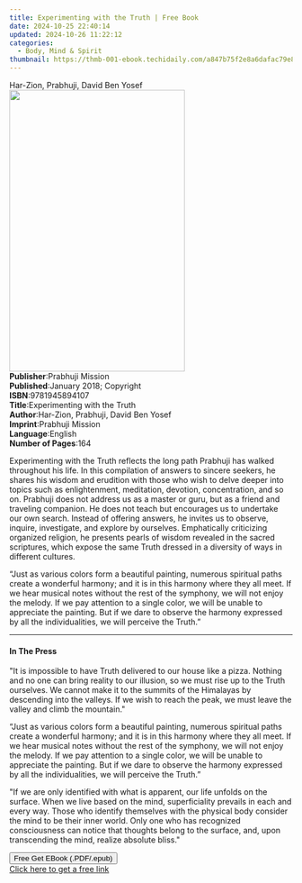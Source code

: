 ```yaml
---
title: Experimenting with the Truth | Free Book
date: 2024-10-25 22:40:14
updated: 2024-10-26 11:22:12
categories:
  - Body, Mind & Spirit
thumbnail: https://thmb-001-ebook.techidaily.com/a847b75f2e8a6dafac79e81755d83d12dae8b64c85a414f0af8714097567d5d1.jpg
---
```

<main id="book-container">
  <div class="flex flex-col">
    <div class="book-brief flex-1 py-6 px-4 sm:p-6 md:py-10 md:px-8">
      <!-- brief-->
      <div class="book-brief-main">Har-Zion, Prabhuji, David Ben Yosef</div>
    </div>
    <div
      class="book-meta-info flex-1 grid gap-4 col-start-1 col-end-3 row-start-1 sm:mb-6 sm:grid-cols-4 lg:gap-6 lg:col-start-2 lg:row-end-6 lg:row-span-6 lg:mb-0"
    >
      <div
        class="book-meta-info-left place-content-center mt-4 p-4 text-sm leading-6 col-start-2 col-span-2 dark:text-slate-400"
      >
        <img
          class="w-full h-500 object-cover rounded-lg sm:h-255 sm:col-span-2 lg:col-span-full"
          src="https://img-001-ebook.techidaily.com/161c8e9cb4c10638288ff1399d134bb7b8e011a3866e1958e2507c7203e03e6a.jpg"
          alt=""
          width="312"
          height="500"
        />
      </div>
      <div
        class="book-meta-info-right mt-2 col-start-1 row-start-2 col-span-3 self-center"
      >
        <!-- meta data  -->
        <div class="flex flex-col px-4 md:px-8">
          <div class="flex-1">
            <strong>Publisher</strong>:<span class="px-2"
              >Prabhuji Mission</span
            >
          </div>
          <div class="flex-1">
            <strong>Published</strong>:<span class="px-2"
              >January 2018; Copyright</span
            >
          </div>
          <div class="flex-1">
            <strong>ISBN</strong>:<span class="px-2">9781945894107</span>
          </div>
          <div class="flex-1">
            <strong>Title</strong>:<span class="px-2"
              >Experimenting with the Truth</span
            >
          </div>
          <div class="flex-1">
            <strong>Author</strong>:<span class="px-2"
              >Har-Zion, Prabhuji, David Ben Yosef</span
            >
          </div>
          <div class="flex-1">
            <strong>Imprint</strong>:<span class="px-2">Prabhuji Mission</span>
          </div>
          <div class="flex-1">
            <strong>Language</strong>:<span class="px-2">English</span>
          </div>
          <div class="flex-1">
            <strong>Number of Pages</strong>:<span class="px-2">164</span>
          </div>
        </div>
      </div>
    </div>
    <div class="book-description flex-1 py-6 px-4 sm:p-6 md:py-10 md:px-8">
      <div class="book-description-main">
        <div accordion-content="" id="description">
          <p>
            Experimenting with the Truth reflects the long path Prabhuji has
            walked throughout his life. In this compilation of answers to
            sincere seekers, he shares his wisdom and erudition with those who
            wish to delve deeper into topics such as enlightenment, meditation,
            devotion, concentration, and so on. Prabhuji does not address us as
            a master or guru, but as a friend and traveling companion. He does
            not teach but encourages us to undertake our own search. Instead of
            offering answers, he invites us to observe, inquire, investigate,
            and explore by ourselves. Emphatically criticizing organized
            religion, he presents pearls of wisdom revealed in the sacred
            scriptures, which expose the same Truth dressed in a diversity of
            ways in different cultures.
          </p>
          <p>
            “Just as various colors form a beautiful painting, numerous
            spiritual paths create a wonderful harmony; and it is in this
            harmony where they all meet. If we hear musical notes without the
            rest of the symphony, we will not enjoy the melody. If we pay
            attention to a single color, we will be unable to appreciate the
            painting. But if we dare to observe the harmony expressed by all the
            individualities, we will perceive the Truth.”
          </p>
        </div>
        <div class="accordion-fader"></div>
      </div>
    </div>
    <div class="book-excerpts flex-1 py-6 px-4 sm:p-6 md:py-10 md:px-8">
      <!-- excerpts-->
      <div class="book-excerpts-main">
        <hr />
        <h4 class="placeholder placeholder-heading">
          <span>In The Press</span>
        </h4>
        <p></p>
        <p>
          "It is impossible to have Truth delivered to our house like a pizza.
          Nothing and no one can bring reality to our illusion, so we must rise
          up to the Truth ourselves. We cannot make it to the summits of the
          Himalayas by descending into the valleys. If we wish to reach the
          peak, we must leave the valley and climb the mountain."
        </p>
        <p>
          “Just as various colors form a beautiful painting, numerous spiritual
          paths create a wonderful harmony; and it is in this harmony where they
          all meet. If we hear musical notes without the rest of the symphony,
          we will not enjoy the melody. If we pay attention to a single color,
          we will be unable to appreciate the painting. But if we dare to
          observe the harmony expressed by all the individualities, we will
          perceive the Truth.”
        </p>
        <p>
          "If we are only identified with what is apparent, our life unfolds on
          the surface. When we live based on the mind, superficiality prevails
          in each and every way. Those who identify themselves with the physical
          body consider the mind to be their inner world. Only one who has
          recognized consciousness can notice that thoughts belong to the
          surface, and, upon transcending the mind, realize absolute bliss."
        </p>
        <p></p>
      </div>
    </div>
    <div
      class="book-about-author flex-1 py-6 px-4 sm:p-6 md:py-10 md:px-8"
    ></div>
    <div class="book-free-get flex-1 py-6 px-4 sm:p-6 md:py-10 md:px-8">
      <button
        id="btn-free-get"
        class="bg-blue-500 hover:bg-blue-700 text-white font-bold py-2 px-4 rounded"
      >
        Free Get EBook (.PDF/.epub)
      </button>
      <div id="countdown-display" class="px-2 text-lg mt-2"></div>
      <a
        id="free-link"
        class="hidden bg-blue-500 hover:bg-blue-700 text-white font-bold py-2 px-4 rounded"
        href="https://www.ebooks.com/en-us/book/209857689/experimenting-with-the-truth/har-zion-prabhuji-david-ben-yosef/"
        target="_blank"
        >Click here to get a free link</a
      >
    </div>
    <script>
      let countdownTime = 0;
      let countdownInterval = null;
      document
        .getElementById('btn-free-get')
        .addEventListener('click', startCountdown);
      function startCountdown() {
        countdownTime = new Date().getTime() + 60000 * 3;
        countdownInterval = setInterval(updateCountdown, 1000);
        document.getElementById('btn-free-get').disabled = true;
        document
          .getElementById('btn-free-get')
          .classList.add('bg-gray-500', 'cursor-not-allowed');
      }
      function updateCountdown() {
        let currentTime = new Date().getTime();
        let timeLeft = countdownTime - currentTime;
        let secondsLeft = Math.floor(timeLeft / 1000);
        document.getElementById('countdown-display').innerHTML =
          `Remaining time: ${secondsLeft} seconds.`;
        if (secondsLeft <= 0) {
          clearInterval(countdownInterval);
          document.getElementById('btn-free-get').classList.add('hidden');
          document.getElementById('free-link').classList.remove('hidden');
          document.getElementById('countdown-display').innerHTML = '';
        }
      }
    </script>
  </div>
</main>
